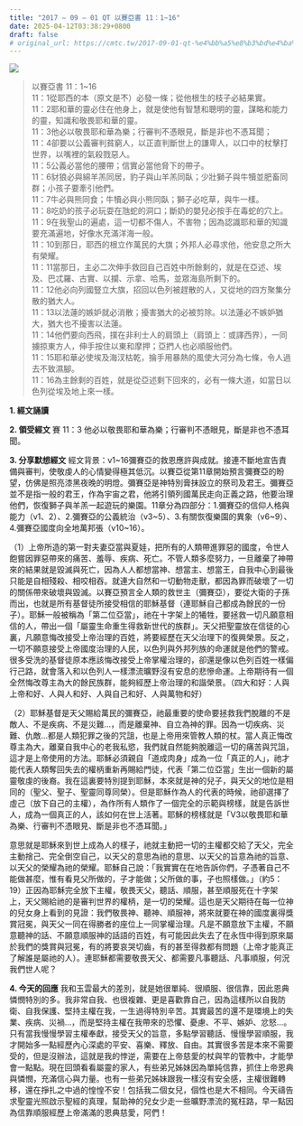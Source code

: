 ```yaml
---
title: "2017 – 09 – 01 QT 以賽亞書 11：1~16"
date: 2025-04-12T03:38:29+0800
draft: false
# original_url: https://cmtc.tw/2017-09-01-qt-%e4%bb%a5%e8%b3%bd%e4%ba%9e%e6%9b%b8-11%ef%bc%9a116
---
```


![](/images/qt.jpg)
> 以賽亞書 11：1\~16  
> 11：1從耶西的本（原文是𣎴）必發一條；從他根生的枝子必結果實。  
> 11：2耶和華的靈必住在他身上，就是使他有智慧和聰明的靈，謀略和能力的靈，知識和敬畏耶和華的靈。  
> 11：3他必以敬畏耶和華為樂；行審判不憑眼見，斷是非也不憑耳聞；  
> 11：4卻要以公義審判貧窮人，以正直判斷世上的謙卑人，以口中的杖擊打世界，以嘴裡的氣殺戮惡人。  
> 11：5公義必當他的腰帶；信實必當他脅下的帶子。  
> 11：6豺狼必與綿羊羔同居，豹子與山羊羔同臥；少壯獅子與牛犢並肥畜同群；小孩子要牽引他們。  
> 11：7牛必與熊同食；牛犢必與小熊同臥；獅子必吃草，與牛一樣。  
> 11：8吃奶的孩子必玩耍在虺蛇的洞口；斷奶的嬰兒必按手在毒蛇的穴上。  
> 11：9在我聖山的遍處，這一切都不傷人，不害物；因為認識耶和華的知識要充滿遍地，好像水充滿洋海一般。  
> 11：10到那日，耶西的根立作萬民的大旗；外邦人必尋求他，他安息之所大有榮耀。  
> 11：11當那日，主必二次伸手救回自己百姓中所餘剩的，就是在亞述、埃及、巴忒羅、古實、以攔、示拿、哈馬，並眾海島所剩下的。  
> 11：12他必向列國豎立大旗，招回以色列被趕散的人，又從地的四方聚集分散的猶大人。  
> 11：13以法蓮的嫉妒就必消散；擾害猶大的必被剪除。以法蓮必不嫉妒猶大，猶大也不擾害以法蓮。  
> 11：14他們要向西飛，撲在非利士人的肩頭上（肩頭上：或譯西界），一同擄掠東方人，伸手按住以東和摩押；亞捫人也必順服他們。  
> 11：15耶和華必使埃及海汊枯乾，掄手用暴熱的風使大河分為七條，令人過去不致濕腳。  
> 11：16為主餘剩的百姓，就是從亞述剩下回來的，必有一條大道，如當日以色列從埃及地上來一樣。

**1. 經文誦讀**

**2. 領受經文**
賽 11：3 他必以敬畏耶和華為樂；行審判不憑眼見，斷是非也不憑耳聞。

**3. 分享默想經文**
經文背景：v1\~16彌賽亞的救恩應許與成就。接連不斷地宣告責備與審判，使敬虔人的心情變得極其低沉。以賽亞從第11章開始預言彌賽亞的盼望，仿佛是照亮漆黑夜晚的明燈。彌賽亞是神特別膏抹設立的祭司及君王。彌賽亞並不是指一般的君王，作為宇宙之君，他將引領列國萬民走向正義之路，他要治理他們，恢復獅子與羊羔一起遊玩的樂園。11章分為四部分：1.彌賽亞的信仰人格與能力（v1、2）、2.彌賽亞的公義統治（v3\~5）、3.有關恢復樂園的異象（v6\~9）、4.彌賽亞國度向全地萬邦張（v10\~16）。

（1）上帝所造的第一對夫妻亞當與夏娃，把所有的人類帶進罪惡的國度，令世人飽嘗因罪惡帶來的痛苦、羞辱、疾病、死亡。不管人類多麼努力，一旦離棄了神帶來的結果就是毀滅與死亡，因為人人都想當神、想當主、想當王，自我中心到最後只能是自相殘殺、相咬相吞。就連大自然和一切動物走獸，都因為罪而破壞了一切的關係帶來破壞與毀滅。以賽亞預言全人類的救世主（彌賽亞），要從大衛的子孫而出，也就是所有基督徒所接受相信的耶穌基督（連耶穌自己都成為餘民的一份子）。耶穌一般被稱為「第二位亞當」，祂在十字架上的犧牲，要拯救一切凡願意相信的人，帶出一個「屬靈生命重生得救新世代的族群」。天父把聖靈放在信徒的心裏，凡願意悔改接受上帝治理的百姓，將要經歷在天父治理下的復興榮景。反之，一切不願意接受上帝國度治理的人民，以色列與外邦列族的命運就是他們的警戒。很多受洗的基督徒原本應該悔改接受上帝掌權治理的，卻還是像以色列百姓一樣偏行己路，就會落入和以色列人一樣漂流曠野沒有安息的悲慘命運。上帝期待有一個全然悔改尊主為大的餘民族群，能夠經歷上帝治理的和諧榮景。（四大和好：人與上帝和好、人與人和好、人與自己和好、人與萬物和好）

（2）耶穌基督是天父賜給萬民的彌賽亞，祂最重要的使命要拯救我們脫離的不是敵人、不是疾病、不是災難…，而是離棄神、自立為神的罪。因為一切疾病、災難、仇敵…都是人類犯罪之後的咒詛，也是上帝用來管教人類的杖。當人真正悔改尊主為大，離棄自我中心的老我私慾，我們就自然能夠脫離這一切的痛苦與咒詛，這才是上帝使用的方法。耶穌必須親自「道成肉身」成為一位「真正的人」，祂才能代表人類奪回失去的權柄重新再賜給門徒，代表「第二位亞當」生出一個新的屬靈敬虔的後裔。我在這裏要特別提到耶穌，本來就是神的兒子，與天父的地位是相同的（聖父、聖子、聖靈同尊同榮）。但是耶穌作為人的代表的時候，祂卻選擇了虛己（放下自己的主權），為作所有人類作了一個完全的示範與榜樣，就是告訴世人，成為一個真正的人，該如何在世上活著。耶穌的榜樣就是「V3以敬畏耶和華為樂、行審判不憑眼見、斷是非也不憑耳聞。」

意思就是耶穌來到世上成為人的樣子，祂就主動把一切的主權都交給了天父，完全主動捨己、完全倒空自己，以天父的意思為祂的意思、以天父的旨意為祂的旨意、以天父的榮耀為祂的榮耀。耶穌自己說：「我實實在在地告訴你們，子憑著自己不能做甚麼，惟有看見父所做的，子才能做；父所做的事，子也照樣做。」（約5：19）正因為耶穌完全放下主權，敬畏天父，聽話、順服，甚至順服死在十字架上，天父賜給祂的是審判世界的權柄，是一切的榮耀。這也是天父期待在每一位神的兒女身上看到的見證：我們敬畏神、聽神、順服神，將來就要在神的國度裏得獎賞冠冕，與天父一同在得勝者的座位上一同掌權治理。凡是不願意放下主權，不願意聽神的話、不願意順服神的話語的百姓，有可能因此失去了在永恆中得到原來屬於我們的獎賞與冠冕，有的將要哀哭切齒，有的甚至得救都有問題（上帝才能真正了解誰是屬祂的人）。連耶穌都需要敬畏天父、都需要凡事聽話、凡事順服，何況我們世人呢？

**4. 今天的回應**
我和玉雲最大的差別，就是她很單純、很順服、很信靠，因此恩典憐憫特別的多。我非常自我、也很複雜、更是喜歡靠自己，因為這樣所以自我防衛、自我保護、堅持主權在我，一生過得特別辛苦。其實最苦的還不是環境上的失業、疾病、災禍…，而是堅持主權在我帶來的恐懼、憂慮、不平、嫉妒、忿怒…。只有當我慢慢學習主權奉獻，接受天父的旨意，多點學習聽話、慢慢學習順服，我才開始多一點經歷內心深處的平安、喜樂、釋放、自由。其實很多苦是本來不需要受的，但是沒辦法，這就是我的悖逆，需要在上帝慈愛的杖與竿的管教中，才能學會一點點。現在回頭看看屬靈的家人，有些弟兄姊妹因為單純信靠，抓住上帝恩典與憐憫，充滿信心與力量。也有一些弟兄姊妹跟我一樣沒有安全感，主權很難轉移，還在掙扎之中過的惶惶不安！包括我二個女兒，個性也是大不相同。今天禱告求聖靈光照啟示聖經的真理，幫助神的兒女少走一些曠野漂流的冤枉路，早一點因為信靠順服經歷上帝滿滿的恩典慈愛，阿們！
